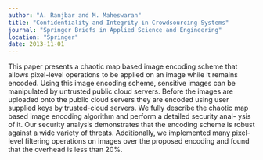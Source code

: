 ```yaml
---
author: "A. Ranjbar and M. Maheswaran"
title: "Confidentiality and Integrity in Crowdsourcing Systems"
journal: "Springer Briefs in Applied Science and Engineering"
location: "Springer"
date: 2013-11-01
---
```

This paper presents a chaotic map based image encoding scheme that allows pixel-level operations to be applied on an image while it remains encoded. Using this image encoding scheme, sensitive images can be manipulated by untrusted public cloud servers. Before the images are uploaded onto the public cloud servers they are encoded using user supplied keys by trusted-cloud servers. We fully describe the chaotic map based image encoding algorithm and perform a detailed security anal- ysis of it. Our security analysis demonstrates that the encoding scheme is robust against a wide variety of threats. Additionally, we implemented many pixel-level filtering operations on images over the proposed encoding and found that the overhead is less than 20%.